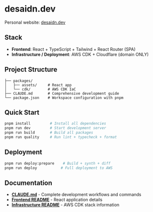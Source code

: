 # desaidn.dev

Personal website: [desaidn.dev](https://desaidn.dev)

## Stack

- **Frontend**: React + TypeScript + Tailwind + React Router (SPA)
- **Infrastructure / Deployment**: AWS CDK + Cloudflare (domain ONLY)

## Project Structure

```
├── packages/
│   ├── assets/     # React app
│   └── cdk/        # AWS CDK IaC
├── CLAUDE.md       # Comprehensive development guide
└── package.json    # Workspace configuration with pnpm
```

## Quick Start

```bash
pnpm install         # Install all dependencies
pnpm run dev         # Start development server
pnpm run build       # Build all packages
pnpm run quality     # Run lint + typecheck + format
```

## Deployment

```bash
pnpm run deploy:prepare    # Build + synth + diff
pnpm run deploy           # Full deployment to AWS
```

## Documentation

- **[CLAUDE.md](./CLAUDE.md)** - Complete development workflows and commands
- **[Frontend README](./packages/assets/README.md)** - React application details
- **[Infrastructure README](./packages/cdk/README.md)** - AWS CDK stack information
